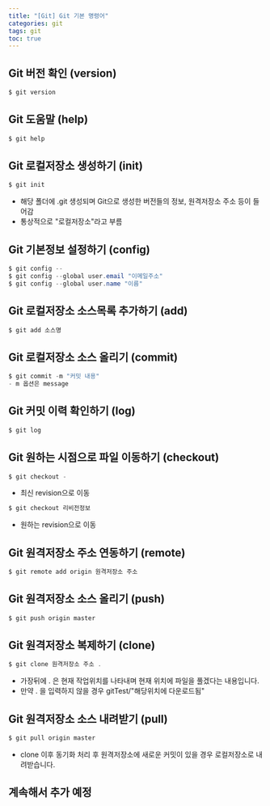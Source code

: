 ```yaml
---
title: "[Git] Git 기본 명령어"
categories: git
tags: git
toc: true
---
```


## Git 버전 확인 (version)
```java
$ git version
```

## Git 도움말 (help)
```java
$ git help
```

## Git 로컬저장소 생성하기 (init)
```java
$ git init
```
- 해당 폴더에 .git 생성되며 Git으로 생성한 버전들의 정보, 원격저장소 주소 등이 들어감
- 통상적으로 "로컬저장소"라고 부름

## Git 기본정보 설정하기 (config)
```java
$ git config --
$ git config --global user.email "이메일주소"
$ git config --global user.name "이름"
```

## Git 로컬저장소 소스목록 추가하기 (add)
```java
$ git add 소스명
```

## Git 로컬저장소 소스 올리기 (commit)
```java
$ git commit -m "커밋 내용"
- m 옵션은 message
```

## Git 커밋 이력 확인하기 (log)
```java
$ git log
```

## Git 원하는 시점으로 파일 이동하기 (checkout)
```java
$ git checkout -
```
- 최신 revision으로 이동

```java
$ git checkout 리비전정보
```
- 원하는 revision으로 이동

## Git 원격저장소 주소 연동하기 (remote)
```java
$ git remote add origin 원격저장소 주소
```

## Git 원격저장소 소스 올리기 (push)
```java
$ git push origin master
```

## Git 원격저장소 복제하기 (clone)
```java
$ git clone 원격저장소 주소 .
```
- 가장뒤에 . 은 현재 작업위치를 나타내며 현재 위치에 파일을 풀겠다는 내용입니다.
- 만약 . 을 입력하지 않을 경우 gitTest/"해당위치에 다운로드됨"

## Git 원격저장소 소스 내려받기 (pull)
```java
$ git pull origin master
```
- clone 이후 동기화 처리 후 원격저장소에 새로운 커밋이 있을 경우 로컬저장소로 내려받습니다.

## 계속해서 추가 예정

